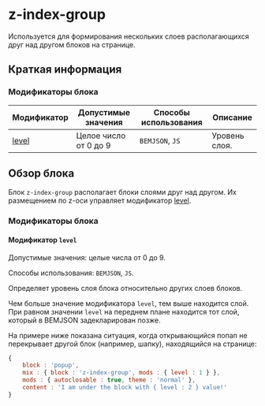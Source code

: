 # z-index-group

Используется для формирования нескольких слоев располагающихся друг над другом блоков на странице.

## Краткая информация

### Модификаторы блока

| Модификатор | Допустимые значения | Способы использования | Описание |
| ----------- | ------------------- | -------------------- | -------- |
| <a href=#index-level>level</a> | Целое число от 0 до 9 | <code>BEMJSON</code>, <code>JS</code> | Уровень слоя. |

## Обзор блока

Блок `z-index-group` располагает блоки слоями друг над другом. Их размещением по z-оси управляет модификатор [level](#index-level).

### Модификаторы блока

<a name="index-level"></a>

#### Модификатор `level`

Допустимые значения: целые числа от 0 до 9.

Способы использования: `BEMJSON`, `JS`.

Определяет уровень слоя блока относительно других слоев блоков.

Чем больше значение модификатора `level`, тем выше находится слой. При равном значении `level` на переднем плане находится тот слой, который в BEMJSON задекларирован позже.

На примере ниже показана ситуация, когда открывающийся попап не перекрывает другой блок (например, шапку), находящийся на странице:

```js
{
    block : 'popup',
    mix : { block : 'z-index-group', mods : { level : 1 } },
    mods : { autoclosable : true, theme : 'normal' },
    content : 'I am under the block with { level : 2 } value!'
}
```
